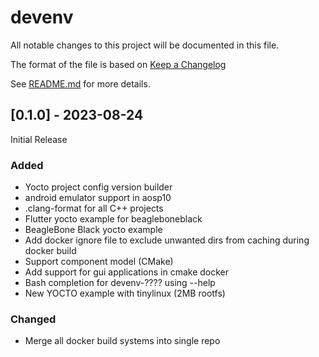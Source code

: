 # devenv
All notable changes to this project will be documented in this file.

The format of the file is based on [Keep a Changelog](https://keepachangelog.com/en/1.0.0/)

See [README.md](README.md) for more details.

## [0.1.0] - 2023-08-24
Initial Release

### Added
- Yocto project config version builder
- android emulator support in aosp10
- .clang-format for all С++ projects
- Flutter yocto example for beagleboneblack
- BeagleBone Black yocto example
- Add docker ignore file to exclude unwanted dirs from caching during docker build
- Support component model (CMake)
- Add support for gui applications in cmake docker
- Bash completion for devenv-???? using --help
- New YOCTO example with tinylinux (2MB rootfs)

### Changed
- Merge all docker build systems into single repo
